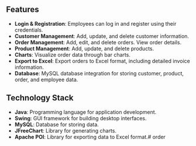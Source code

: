 ## Features

- **Login & Registration**: Employees can log in and register using their credentials.
- **Customer Management**: Add, update, and delete customer information.
- **Order Management**: Add, edit, and delete orders. View order details.
- **Product Management**: Add, update, and delete products.
- **Charts**: Visualize order data through bar charts.
- **Export to Excel**: Export orders to Excel format, including detailed invoice information.
- **Database**: MySQL database integration for storing customer, product, order, and employee data.

## Technology Stack

- **Java**: Programming language for application development.
- **Swing**: GUI framework for building desktop interfaces.
- **MySQL**: Database for storing data.
- **JFreeChart**: Library for generating charts.
- **Apache POI**: Library for exporting data to Excel format.# order